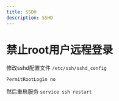 ```yaml
---
title: SSDH
description: SSHD
---
```


# 禁止root用户远程登录

修改sshd配置文件 `/etc/ssh/sshd_config`

`PermitRootLogin no`

然后重启服务 `service ssh restart`